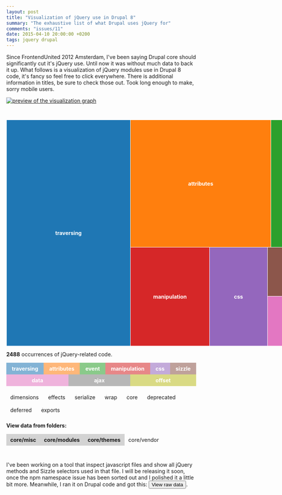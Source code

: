 ```yaml
---
layout: post
title: "Visualization of jQuery use in Drupal 8"
summary: "The exhaustive list of what Drupal uses jQuery for"
comments: "issues/11"
date: 2015-04-10 20:00:00 +0200
tags: jquery drupal
---
```


Since FrontendUnited 2012 Amsterdam, I've been saying Drupal core should 
significantly cut it's jQuery use. Until now it was without much data to back
it up. What follows is a visualization of jQuery modules use in Drupal 8 code,
it's fancy so feel free to click everywhere. There is additional information 
in titles, be sure to check those out. Took long enough to make, sorry mobile users.

<div id="rss-friend"><a href="http://read.theodoreb.net/2015/viz-drupal-use-of-jquery.html"><img src="http://read.theodoreb.net/assets/2015-04/jquery-modules-use-drupal.png" alt="preview of the visualization graph"></a></div>
<div id="rss-fiend" style="display:none">
<div id="graph"><div id="bubblewrap"><a class="node depth-0" title="undefined #0" style="left: 0px; top: 0px; width: 927px; height: 599px;"><span></span></a><a href="#traversing" class="node depth-1" title="traversing #883" style="left: 0px; top: 0px; width: 328px; height: 599px; background: rgb(31, 119, 180);"><span>traversing</span></a><a href="#traversing-has" class="node depth-2 hidden" data-module="traversing" title="has #7" style="left: 245px; top: 499px; width: 44px; height: 34px;"><span>has</span></a><a href="#traversing-closest" class="node depth-2 hidden" data-module="traversing" title="closest #78" style="left: 0px; top: 314px; width: 119px; height: 144px;"><span>closest</span></a><a href="#traversing-index" class="node depth-2 hidden" data-module="traversing" title="index #10" style="left: 203px; top: 499px; width: 41px; height: 52px;"><span>index</span></a><a href="#traversing-add" class="node depth-2 hidden" data-module="traversing" title="add #9" style="left: 203px; top: 552px; width: 41px; height: 47px;"><span>add</span></a><a href="#traversing-addBack" class="node depth-2 hidden" data-module="traversing" title="addBack #5" style="left: 282px; top: 534px; width: 25px; height: 42px;"><span>addBack</span></a><a href="#traversing-parent" class="node depth-2 hidden" data-module="traversing" title="parent #50" style="left: 227px; top: 314px; width: 101px; height: 108px;"><span>parent</span></a><a href="#traversing-parents" class="node depth-2 hidden" data-module="traversing" title="parents #5" style="left: 245px; top: 570px; width: 36px; height: 29px;"><span>parents</span></a><a href="#traversing-parentsUntil" class="node depth-2 hidden" data-module="traversing" title="parentsUntil #1" style="left: 320px; top: 577px; width: 8px; height: 22px;"><span>parentsUntil</span></a><a href="#traversing-next" class="node depth-2 hidden" data-module="traversing" title="next #22" style="left: 203px; top: 423px; width: 64px; height: 75px;"><span>next</span></a><a href="#traversing-prev" class="node depth-2 hidden" data-module="traversing" title="prev #23" style="left: 120px; top: 539px; width: 82px; height: 60px;"><span>prev</span></a><a href="#traversing-nextAll" class="node depth-2 hidden" data-module="traversing" title="nextAll #2" style="left: 301px; top: 577px; width: 18px; height: 22px;"><span>nextAll</span></a><a href="#traversing-prevAll" class="node depth-2 hidden" data-module="traversing" title="prevAll #6" style="left: 290px; top: 499px; width: 38px; height: 34px;"><span>prevAll</span></a><a href="#traversing-nextUntil" class="node depth-2 hidden" data-module="traversing" title="nextUntil #6" style="left: 245px; top: 534px; width: 36px; height: 35px;"><span>nextUntil</span></a><a href="#traversing-siblings" class="node depth-2 hidden" data-module="traversing" title="siblings #4" style="left: 308px; top: 534px; width: 20px; height: 42px;"><span>siblings</span></a><a href="#traversing-children" class="node depth-2 hidden" data-module="traversing" title="children #43" style="left: 120px; top: 423px; width: 82px; height: 115px;"><span>children</span></a><a href="#traversing-contents" class="node depth-2 hidden" data-module="traversing" title="contents #2" style="left: 282px; top: 577px; width: 18px; height: 22px;"><span>contents</span></a><a href="#traversing-filter" class="node depth-2 hidden" data-module="traversing" title="filter #52" style="left: 120px; top: 314px; width: 106px; height: 108px;"><span>filter</span></a><a href="#traversing-find" class="node depth-2 hidden" data-module="traversing" title="find #462" style="left: 0px; top: 0px; width: 328px; height: 313px;"><span>find</span></a><a href="#traversing-not" class="node depth-2 hidden" data-module="traversing" title="not #21" style="left: 268px; top: 423px; width: 60px; height: 75px;"><span>not</span></a><a href="#traversing-is" class="node depth-2 hidden" data-module="traversing" title="is #75" style="left: 0px; top: 459px; width: 119px; height: 140px;"><span>is</span></a><a href="#attributes" class="node depth-1" title="attributes #564" style="left: 329px; top: 0px; width: 372px; height: 337px; background: rgb(255, 127, 14);"><span>attributes</span></a><a href="#attributes-attr" class="node depth-2 hidden" data-module="attributes" title="attr #190" style="left: 329px; top: 0px; width: 203px; height: 207px;"><span>attr</span></a><a href="#attributes-removeAttr" class="node depth-2 hidden" data-module="attributes" title="removeAttr #9" style="left: 679px; top: 261px; width: 22px; height: 76px;"><span>removeAttr</span></a><a href="#attributes-addClass" class="node depth-2 hidden" data-module="attributes" title="addClass #102" style="left: 533px; top: 0px; width: 168px; height: 134px;"><span>addClass</span></a><a href="#attributes-removeClass" class="node depth-2 hidden" data-module="attributes" title="removeClass #57" style="left: 533px; top: 135px; width: 100px; height: 125px;"><span>removeClass</span></a><a href="#attributes-toggleClass" class="node depth-2 hidden" data-module="attributes" title="toggleClass #25" style="left: 606px; top: 261px; width: 72px; height: 76px;"><span>toggleClass</span></a><a href="#attributes-hasClass" class="node depth-2 hidden" data-module="attributes" title="hasClass #25" style="left: 533px; top: 261px; width: 72px; height: 76px;"><span>hasClass</span></a><a href="#attributes-prop" class="node depth-2 hidden" data-module="attributes" title="prop #38" style="left: 634px; top: 135px; width: 67px; height: 125px;"><span>prop</span></a><a href="#attributes-val" class="node depth-2 hidden" data-module="attributes" title="val #118" style="left: 329px; top: 208px; width: 203px; height: 129px;"><span>val</span></a><a href="#event" class="node depth-1" title="event #341" style="left: 702px; top: 0px; width: 225px; height: 337px; background: rgb(44, 160, 44);"><span>event</span></a><a href="#event-event" class="node depth-2 hidden" data-module="event" title="event #25" style="left: 816px; top: 229px; width: 79px; height: 69px;"><span>event</span></a><a href="#event-on" class="node depth-2 hidden" data-module="event" title="on #158" style="left: 702px; top: 0px; width: 225px; height: 156px;"><span>on</span></a><a href="#event-one" class="node depth-2 hidden" data-module="event" title="one #2" style="left: 896px; top: 299px; width: 20px; height: 20px;"><span>one</span></a><a href="#event-off" class="node depth-2 hidden" data-module="event" title="off #36" style="left: 816px; top: 157px; width: 111px; height: 71px;"><span>off</span></a><a href="#event-trigger" class="node depth-2 hidden" data-module="event" title="trigger #92" style="left: 702px; top: 157px; width: 113px; height: 180px;"><span>trigger</span></a><a href="#event-triggerHandler" class="node depth-2 hidden" data-module="event" title="triggerHandler #1" style="left: 917px; top: 299px; width: 10px; height: 20px;"><span>triggerHandler</span></a><a href="#event-focus" class="node depth-2 hidden" data-module="event" title="focus #6" style="left: 896px; top: 229px; width: 31px; height: 41px;"><span>focus</span></a><a href="#event-load" class="node depth-2 hidden" data-module="event" title="load #2" style="left: 896px; top: 271px; width: 15px; height: 27px;"><span>load</span></a><a href="#event-click" class="node depth-2 hidden" data-module="event" title="click #2" style="left: 912px; top: 271px; width: 15px; height: 27px;"><span>click</span></a><a href="#event-select" class="node depth-2 hidden" data-module="event" title="select #1" style="left: 896px; top: 320px; width: 11px; height: 17px;"><span>select</span></a><a href="#event-error" class="node depth-2 hidden" data-module="event" title="error #1" style="left: 908px; top: 320px; width: 11px; height: 17px;"><span>error</span></a><a href="#event-bind" class="node depth-2 hidden" data-module="event" title="bind #14" style="left: 816px; top: 299px; width: 79px; height: 38px;"><span>bind</span></a><a href="#event-unbind" class="node depth-2 hidden" data-module="event" title="unbind #1" style="left: 920px; top: 320px; width: 7px; height: 17px;"><span>unbind</span></a><a href="#manipulation" class="node depth-1" title="manipulation #246" style="left: 329px; top: 338px; width: 209px; height: 261px; background: rgb(214, 39, 40);"><span>manipulation</span></a><a href="#manipulation-clone" class="node depth-2 hidden" data-module="manipulation" title="clone #4" style="left: 504px; top: 545px; width: 34px; height: 25px;"><span>clone</span></a><a href="#manipulation-text" class="node depth-2 hidden" data-module="manipulation" title="text #43" style="left: 434px; top: 338px; width: 104px; height: 91px;"><span>text</span></a><a href="#manipulation-append" class="node depth-2 hidden" data-module="manipulation" title="append #38" style="left: 329px; top: 430px; width: 86px; height: 97px;"><span>append</span></a><a href="#manipulation-prepend" class="node depth-2 hidden" data-module="manipulation" title="prepend #19" style="left: 479px; top: 430px; width: 59px; height: 70px;"><span>prepend</span></a><a href="#manipulation-before" class="node depth-2 hidden" data-module="manipulation" title="before #7" style="left: 504px; top: 501px; width: 34px; height: 43px;"><span>before</span></a><a href="#manipulation-after" class="node depth-2 hidden" data-module="manipulation" title="after #13" style="left: 416px; top: 501px; width: 46px; height: 61px;"><span>after</span></a><a href="#manipulation-remove" class="node depth-2 hidden" data-module="manipulation" title="remove #43" style="left: 329px; top: 338px; width: 104px; height: 91px;"><span>remove</span></a><a href="#manipulation-empty" class="node depth-2 hidden" data-module="manipulation" title="empty #3" style="left: 504px; top: 571px; width: 22px; height: 28px;"><span>empty</span></a><a href="#manipulation-html" class="node depth-2 hidden" data-module="manipulation" title="html #28" style="left: 329px; top: 528px; width: 86px; height: 71px;"><span>html</span></a><a href="#manipulation-replaceWith" class="node depth-2 hidden" data-module="manipulation" title="replaceWith #2" style="left: 527px; top: 571px; width: 11px; height: 28px;"><span>replaceWith</span></a><a href="#manipulation-detach" class="node depth-2 hidden" data-module="manipulation" title="detach #5" style="left: 463px; top: 545px; width: 40px; height: 26px;"><span>detach</span></a><a href="#manipulation-appendTo" class="node depth-2 hidden" data-module="manipulation" title="appendTo #20" style="left: 416px; top: 430px; width: 62px; height: 70px;"><span>appendTo</span></a><a href="#manipulation-prependTo" class="node depth-2 hidden" data-module="manipulation" title="prependTo #8" style="left: 416px; top: 563px; width: 46px; height: 36px;"><span>prependTo</span></a><a href="#manipulation-insertBefore" class="node depth-2 hidden" data-module="manipulation" title="insertBefore #8" style="left: 463px; top: 501px; width: 40px; height: 43px;"><span>insertBefore</span></a><a href="#manipulation-insertAfter" class="node depth-2 hidden" data-module="manipulation" title="insertAfter #5" style="left: 463px; top: 572px; width: 40px; height: 27px;"><span>insertAfter</span></a><a href="#css" class="node depth-1" title="css #180" style="left: 539px; top: 338px; width: 153px; height: 261px; background: rgb(148, 103, 189);"><span>css</span></a><a href="#css-css" class="node depth-2 hidden" data-module="css" title="css #60" style="left: 539px; top: 338px; width: 153px; height: 86px;"><span>css</span></a><a href="#css-show" class="node depth-2 hidden" data-module="css" title="show #37" style="left: 624px; top: 425px; width: 68px; height: 118px;"><span>show</span></a><a href="#css-hide" class="node depth-2 hidden" data-module="css" title="hide #45" style="left: 539px; top: 425px; width: 84px; height: 118px;"><span>hide</span></a><a href="#css-toggle" class="node depth-2 hidden" data-module="css" title="toggle #14" style="left: 539px; top: 544px; width: 55px; height: 55px;"><span>toggle</span></a><a href="#css-:hidden" class="node depth-2 hidden" data-module="css" title=":hidden #11" style="left: 639px; top: 544px; width: 53px; height: 45px;"><span>:hidden</span></a><a href="#css-:visible" class="node depth-2 hidden" data-module="css" title=":visible #11" style="left: 595px; top: 544px; width: 43px; height: 55px;"><span>:visible</span></a><a href="#css-swap" class="node depth-2 hidden" data-module="css" title="swap #2" style="left: 639px; top: 590px; width: 53px; height: 9px;"><span>swap</span></a><a href="#sizzle" class="node depth-1" title="sizzle #137" style="left: 693px; top: 338px; width: 234px; height: 129px; background: rgb(140, 86, 75);"><span>sizzle</span></a><a href="#sizzle-:checkbox" class="node depth-2 hidden" data-module="sizzle" title=":checkbox #2" style="left: 863px; top: 431px; width: 23px; height: 18px;"><span>:checkbox</span></a><a href="#sizzle-:checked" class="node depth-2 hidden" data-module="sizzle" title=":checked #41" style="left: 693px; top: 338px; width: 69px; height: 129px;"><span>:checked</span></a><a href="#sizzle-:first" class="node depth-2 hidden" data-module="sizzle" title=":first #18" style="left: 763px; top: 338px; width: 59px; height: 66px;"><span>:first</span></a><a href="#sizzle-:selected" class="node depth-2 hidden" data-module="sizzle" title=":selected #4" style="left: 896px; top: 385px; width: 31px; height: 26px;"><span>:selected</span></a><a href="#sizzle-:radio" class="node depth-2 hidden" data-module="sizzle" title=":radio #1" style="left: 900px; top: 450px; width: 11px; height: 17px;"><span>:radio</span></a><a href="#sizzle-:visible" class="node depth-2 hidden" data-module="sizzle" title=":visible #11" style="left: 823px; top: 338px; width: 51px; height: 46px;"><span>:visible</span></a><a href="#sizzle-:has" class="node depth-2 hidden" data-module="sizzle" title=":has #1" style="left: 914px; top: 434px; width: 13px; height: 15px;"><span>:has</span></a><a href="#sizzle-:not" class="node depth-2 hidden" data-module="sizzle" title=":not #17" style="left: 763px; top: 405px; width: 59px; height: 62px;"><span>:not</span></a><a href="#sizzle-:input" class="node depth-2 hidden" data-module="sizzle" title=":input #10" style="left: 823px; top: 385px; width: 39px; height: 55px;"><span>:input</span></a><a href="#sizzle-:header" class="node depth-2 hidden" data-module="sizzle" title=":header #1" style="left: 887px; top: 451px; width: 12px; height: 16px;"><span>:header</span></a><a href="#sizzle-:disabled" class="node depth-2 hidden" data-module="sizzle" title=":disabled #4" style="left: 863px; top: 385px; width: 32px; height: 26px;"><span>:disabled</span></a><a href="#sizzle-:focus" class="node depth-2 hidden" data-module="sizzle" title=":focus #1" style="left: 887px; top: 434px; width: 12px; height: 16px;"><span>:focus</span></a><a href="#sizzle-:hidden" class="node depth-2 hidden" data-module="sizzle" title=":hidden #11" style="left: 875px; top: 338px; width: 52px; height: 46px;"><span>:hidden</span></a><a href="#sizzle-:last" class="node depth-2 hidden" data-module="sizzle" title=":last #5" style="left: 823px; top: 441px; width: 39px; height: 26px;"><span>:last</span></a><a href="#sizzle-:enabled" class="node depth-2 hidden" data-module="sizzle" title=":enabled #2" style="left: 863px; top: 450px; width: 23px; height: 17px;"><span>:enabled</span></a><a href="#sizzle-:eq" class="node depth-2 hidden" data-module="sizzle" title=":eq #1" style="left: 900px; top: 434px; width: 13px; height: 15px;"><span>:eq</span></a><a href="#sizzle-:nth" class="node depth-2 hidden" data-module="sizzle" title=":nth #2" style="left: 863px; top: 412px; width: 23px; height: 18px;"><span>:nth</span></a><a href="#sizzle-:odd" class="node depth-2 hidden" data-module="sizzle" title=":odd #2" style="left: 887px; top: 412px; width: 19px; height: 21px;"><span>:odd</span></a><a href="#sizzle-:even" class="node depth-2 hidden" data-module="sizzle" title=":even #2" style="left: 907px; top: 412px; width: 20px; height: 21px;"><span>:even</span></a><a href="#sizzle-:file" class="node depth-2 hidden" data-module="sizzle" title=":file #1" style="left: 912px; top: 450px; width: 15px; height: 17px;"><span>:file</span></a><a href="#data" class="node depth-1" title="data #66" style="left: 693px; top: 468px; width: 111px; height: 131px; background: rgb(227, 119, 194);"><span>data</span></a><a href="#data-data" class="node depth-2 hidden" data-module="data" title="data #63" style="left: 693px; top: 468px; width: 111px; height: 125px;"><span>data</span></a><a href="#data-removeData" class="node depth-2 hidden" data-module="data" title="removeData #3" style="left: 693px; top: 594px; width: 111px; height: 5px;"><span>removeData</span></a><a href="#ajax" class="node depth-1" title="ajax #41" style="left: 805px; top: 468px; width: 122px; height: 74px; background: rgb(127, 127, 127);"><span>ajax</span></a><a href="#ajax-active" class="node depth-2 hidden" data-module="ajax" title="active #1" style="left: 899px; top: 535px; width: 28px; height: 7px;"><span>active</span></a><a href="#ajax-ajax" class="node depth-2 hidden" data-module="ajax" title="ajax #22" style="left: 805px; top: 468px; width: 65px; height: 74px;"><span>ajax</span></a><a href="#ajax-get" class="node depth-2 hidden" data-module="ajax" title="get #17" style="left: 871px; top: 468px; width: 56px; height: 66px;"><span>get</span></a><a href="#ajax-parseJSON" class="node depth-2 hidden" data-module="ajax" title="parseJSON #1" style="left: 871px; top: 535px; width: 27px; height: 7px;"><span>parseJSON</span></a><a href="#offset" class="node depth-1" title="offset #30" style="left: 805px; top: 543px; width: 122px; height: 56px; background: rgb(188, 189, 34);"><span>offset</span></a><a href="#offset-offset" class="node depth-2 hidden" data-module="offset" title="offset #21" style="left: 805px; top: 543px; width: 85px; height: 56px;"><span>offset</span></a><a href="#offset-position" class="node depth-2 hidden" data-module="offset" title="position #5" style="left: 891px; top: 543px; width: 36px; height: 31px;"><span>position</span></a><a href="#offset-offsetParent" class="node depth-2 hidden" data-module="offset" title="offsetParent #1" style="left: 919px; top: 575px; width: 8px; height: 24px;"><span>offsetParent</span></a><a href="#offset-scrollTop" class="node depth-2 hidden" data-module="offset" title="scrollTop #3" style="left: 891px; top: 575px; width: 27px; height: 24px;"><span>scrollTop</span></a></div></div>

<form id="controls">
<p id="stats"><strong>2488</strong> occurrences of jQuery-related code.</p>
<p id="modules">
  <label class="selected major" style="background-color:rgba(31, 119, 180, 0.55)" title="Modules: traversing, traversing/findFilter"><input type="checkbox" checked name="module" value="traversing">traversing</label>
  <label class="selected major" style="background-color:rgba(255, 127, 14, 0.55)" title="Modules: attributes, attributes/attr, attributes/classes, attributes/prop, attributes/support, attributes/val"><input type="checkbox" checked name="module" value="attributes">attributes</label>
  <label class="selected major" style="background-color:rgba(44, 160, 44, 0.55)" title="Modules: event, event/ajax, event/alias, event/support"><input type="checkbox" checked name="module" value="event">event</label>
  <label class="selected major" style="background-color:rgba(214, 39, 40, 0.55)" title="Modules: manipulation, manipulation/_evalUrl, manipulation/support"><input type="checkbox" checked name="module" value="manipulation">manipulation</label>
  <label class="selected major" style="background-color:rgba(148, 103, 189, 0.55)" title="Modules: css, css/addGetHookIf, css/curCSS, css/defaultDisplay, css/hiddenVisibleSelectors, css/support, css/swap"><input type="checkbox" checked name="module" value="css">css</label>
  <label class="selected major" style="background-color:rgba(140, 86, 75, 0.55)" title="Modules: sizzle"><input type="checkbox" checked name="module" value="sizzle">sizzle</label>
  <label class="selected major" style="background-color:rgba(227, 119, 194, 0.55)" title="Modules: data, data/Data, data/accepts"><input type="checkbox" checked name="module" value="data">data</label>
  <label class="selected major" style="background-color:rgba(127, 127, 127, 0.55)" title="Modules: ajax, ajax/jsonp, ajax/load, ajax/parseJSON, ajax/parseXML, ajax/script, ajax/xhr"><input type="checkbox" checked name="module" value="ajax">ajax</label>
  <label class="selected major" style="background-color:rgba(188, 189, 34, 0.55)" title="Modules: offset"><input type="checkbox" checked name="module" value="offset">offset</label>

  <label title="Modules: dimensions"><input type="checkbox" name="module" value="dimensions">dimensions</label>
  <label title="Modules: effects, effects/Tween, effects/animatedSelector"><input type="checkbox" name="module" value="effects">effects</label>
  <label title="Modules: serialize"><input type="checkbox" name="module" value="serialize">serialize</label>
  <label title="Modules: wrap"><input type="checkbox" name="module" value="wrap">wrap</label>
  <label title="Modules: core, core/access, core/init, core/parseHTML, core/ready"><input type="checkbox" name="module" value="core">core</label>
  <label title="Modules: deprecated"><input type="checkbox" name="module" value="deprecated">deprecated</label>
  <label title="Modules: deferred"><input type="checkbox" name="module" value="deferred">deferred</label>
  <label title="Modules: exports/amd, exports/global"><input type="checkbox" name="module" value="exports">exports</label>
</p>
<strong>View data from folders:</strong>
<p id="folders">
  <label class="selected major" title="Contains drupal.js, form.js, vertical-tabs.js, tabledrag.js, etc."><input type="checkbox" name="folder" value="misc" id="misc" checked>core/misc</label>
  <label class="selected major" title="All the javascript from core modules"><input type="checkbox" name="folder" value="modules" id="modules" checked>core/modules</label>
  <label class="selected major" title="All the javascript from core themes"><input type="checkbox" name="folder" value="themes" id="themes" checked>core/themes</label>
  <label class="" title="Third party javascript (jQuery and jQueryUI excluded)"><input type="checkbox" name="folder" value="assets" id="vendor">core/vendor</label>
</p>
</form>

<div>
  <style>
    @media (max-width: 767px) {
      label {display:block;}
    }
    label {cursor:pointer;display:inline-block;cursor:pointer;margin:0;padding:0.5em 0.75em;overflow:hidden;text-align:center;}
    label input {position:absolute;overflow:hidden;width:1px;height:1px;}
    label.focus {text-decoration:underline;}
    
    #rss-friend {display:none;}
    #rss-fiend {display:block!important;margin:3em 0;}
    
    #bubblewrap {position:relative;height:600px;width:100%}
    #modules, #folders {display:flex;flex-wrap:wrap;}
    #modules label {flex: 1 1 auto;}
    #folders .selected {background-color:lightgrey;}
    .major {font-weight:bold;}
    .node, #modules label.selected {color:white;}
    .node {
      border: solid 1px white;
      overflow: hidden;
      position: absolute;
      display:flex;
      text-align:center;
    }
    .node span {flex: 1 1 auto;align-self: center;}
    .depth-1 {font-weight: bold;}
    .hidden {visibility: hidden;}
    .node {text-decoration: none;}
    .node:focus, .node:active {text-decoration: underline;}
  </style>
</div>

</div>


I've been working on a tool that inspect javascript files and show all 
jQuery methods and Sizzle selectors used in that file. I will be releasing it 
soon, once the npm namespace issue has been sorted out and I polished it a 
little bit more. Meanwhile, I ran it on Drupal code and got this:
<button type="button" id="viewtable">View raw data</button>.


<pre id="rawdata" hidden><code></code></pre>
<div>
  <script src="/assets/2015-04/d3.min.js"></script>
  <script src="/assets/2015-04/jquery-drupal-viz.js"></script>
  <script>dataQuery.display();</script>
</div>
